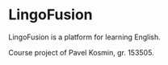 # LingoFusion

LingoFusion is a platform for learning English.

Course project of Pavel Kosmin, gr. 153505.
